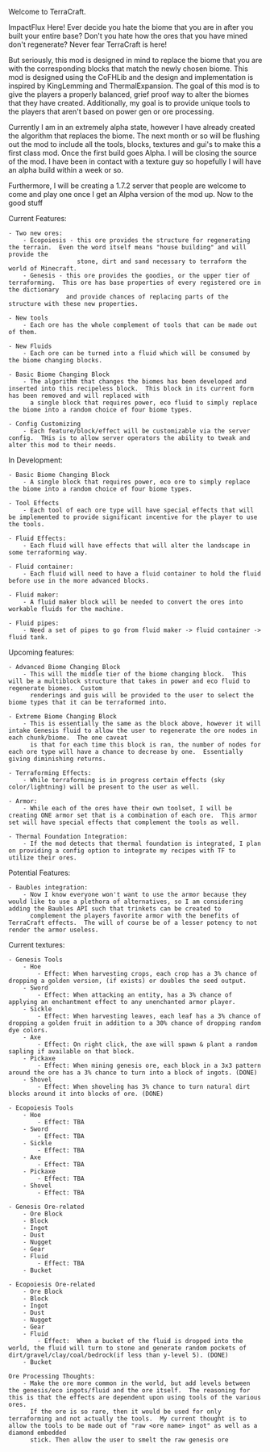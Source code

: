 Welcome to TerraCraft.  

   ImpactFlux Here!
      Ever decide you hate the biome that you are in after you built your entire base?  Don't you hate how the ores that you have mined don't regenerate?
   Never fear TerraCraft is here!
   
   But seriously, this mod is designed in mind to replace the biome that you are with the corresponding blocks that match the newly chosen biome.  This mod is designed
   using the CoFHLib and the design and implementation is inspired by KingLemming and ThermalExpansion.  The goal of this mod is to give the players a properly balanced,
   grief proof way to alter the biomes that they have created.  Additionally, my goal is to provide unique tools to the players that aren't based on power gen or ore processing.
   
   Currently I am in an extremely alpha state, however I have already created the algorithm that replaces the biome.  The next month or so will be flushing out the mod to include
   all the tools, blocks, textures and gui's to make this a first class mod.  Once the first build goes Alpha.  I will be closing the source of the mod.  I have been in contact with
   a texture guy so hopefully I will have an alpha build within a week or so.
   
   Furthermore, I will be creating a 1.7.2 server that people are welcome to come and play one once I get an Alpha version of the mod up.  Now to the good stuff

Current Features:

	- Two new ores:
		- Ecopoiesis - this ore provides the structure for regenerating the terrain.  Even the word itself means "house building" and will provide the 
					   stone, dirt and sand necessary to terraform the world of Minecraft.
		- Genesis - this ore provides the goodies, or the upper tier of terraforming.  This ore has base properties of every registered ore in the dictionary
					and provide chances of replacing parts of the structure with these new properties.
		
	- New tools
		- Each ore has the whole complement of tools that can be made out of them.  
		
	- New Fluids
		- Each ore can be turned into a fluid which will be consumed by the biome changing blocks.  
		
	- Basic Biome Changing Block
		- The algorithm that changes the biomes has been developed and inserted into this recipeless block.  This block in its current form has been removed and will replaced with
		  a single block that requires power, eco fluid to simply replace the biome into a random choice of four biome types.
		  
	- Config Customizing
		- Each feature/block/effect will be customizable via the server config.  THis is to allow server operators the ability to tweak and alter this mod to their needs.
		
In Development:

	- Basic Biome Changing Block
		- A single block that requires power, eco ore to simply replace the biome into a random choice of four biome types.
	
	- Tool Effects
		- Each tool of each ore type will have special effects that will be implemented to provide significant incentive for the player to use the tools.
		
	- Fluid Effects:
		- Each fluid will have effects that will alter the landscape in some terraforming way.
		 
	- Fluid container:
		- Each fluid will need to have a fluid container to hold the fluid before use in the more advanced blocks.
		
	- Fluid maker:
		- A fluid maker block will be needed to convert the ores into workable fluids for the machine.
	
	- Fluid pipes:
		- Need a set of pipes to go from fluid maker -> fluid container -> fluid tank.

Upcoming features:

	- Advanced Biome Changing Block
		- This will the middle tier of the biome changing block.  This will be a multiblock structure that takes in power and eco fluid to regenerate biomes.  Custom
		  renderings and guis will be provided to the user to select the biome types that it can be terraformed into.
		  
	- Extreme Biome Changing Block 
		- This is essentially the same as the block above, however it will intake Genesis fluid to allow the user to regenerate the ore nodes in each chunk/biome.  The one caveat
		  is that for each time this block is ran, the number of nodes for each ore type will have a chance to decrease by one.  Essentially giving diminishing returns.
	
	- Terraforming Effects:
		- While terraforming is in progress certain effects (sky color/lightning) will be present to the user as well.
		
	- Armor:
		- While each of the ores have their own toolset, I will be creating ONE armor set that is a combination of each ore.  This armor set will have special effects that complement the tools as well.
		
	- Thermal Foundation Integration:
		- If the mod detects that thermal foundation is integrated, I plan on providing a config option to integrate my recipes with TF to utilize their ores.
		

Potential Features:

	- Baubles integration:
		- Now I know everyone won't want to use the armor because they would like to use a plethora of alternatives, so I am considering adding the Baubles API such that trinkets can be created to 
		  complement the players favorite armor with the benefits of TerraCraft effects.  The will of course be of a lesser potency to not render the armor useless.
		  
		
		
Current textures:

	- Genesis Tools
		- Hoe
			- Effect: When harvesting crops, each crop has a 3% chance of dropping a golden version, (if exists) or doubles the seed output.  
		- Sword
			- Effect: When attacking an entity, has a 3% chance of applying an enchantment effect to any unenchanted armor player.
		- Sickle
			- Effect: When harvesting leaves, each leaf has a 3% chance of dropping a golden fruit in addition to a 30% chance of dropping random dye colors.
		- Axe
			- Effect: On right click, the axe will spawn & plant a random sapling if available on that block.
		- Pickaxe
			- Effect: When mining genesis ore, each block in a 3x3 pattern around the ore has a 3% chance to turn into a block of ingots. (DONE)
		- Shovel
			- Effect: When shoveling has 3% chance to turn natural dirt blocks around it into blocks of ore. (DONE)
		
	- Ecopoiesis Tools
		- Hoe
			- Effect: TBA
		- Sword
			- Effect: TBA
		- Sickle
			- Effect: TBA
		- Axe
			- Effect: TBA
		- Pickaxe
			- Effect: TBA
		- Shovel
			- Effect: TBA
	
	- Genesis Ore-related
		- Ore Block
		- Block
		- Ingot
		- Dust
		- Nugget
		- Gear
		- Fluid
			- Effect: TBA
		- Bucket
	
	- Ecopoiesis Ore-related
		- Ore Block
		- Block
		- Ingot
		- Dust
		- Nugget
		- Gear
		- Fluid
			- Effect:  When a bucket of the fluid is dropped into the world, the fluid will turn to stone and generate random pockets of dirt/gravel/clay/coal/bedrock(if less than y-level 5). (DONE)
		- Bucket

	Ore Processing Thoughts:
		- Make the ore more common in the world, but add levels between the genesis/eco ingots/fluid and the ore itself.  The reasoning for this is that the effects are dependent upon using tools of the various ores. 
		  If the ore is so rare, then it would be used for only terraforming and not actually the tools.  My current thought is to allow the tools to be made out of "raw <ore name> ingot" as well as a diamond embedded
		  stick. Then allow the user to smelt the raw genesis ore 
		



